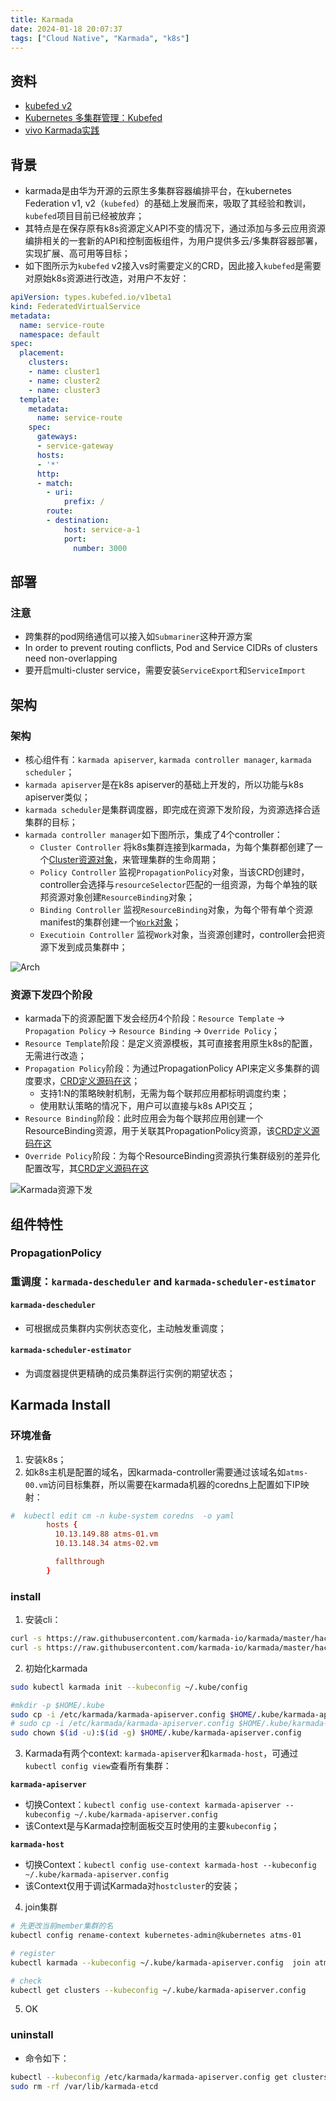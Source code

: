 ```yaml
---
title: Karmada
date: 2024-01-18 20:07:37
tags: ["Cloud Native", "Karmada", "k8s"]
---
```

## 资料
* [kubefed v2](https://cloud.tencent.com/developer/article/1804669)
* [Kubernetes 多集群管理：Kubefed](https://mp.weixin.qq.com/s?__biz=MzIzNTU1MjIxMQ==&amp;mid=2247483886&amp;idx=1&amp;sn=d397c17088a6a5c2516d7a77acb961e6&amp;chksm=e8e42d52df93a44416c4f250c581158e15d44ba17bc11f5abcd310d59bf9c9fe5fef5aa0e4b8&amp;scene=21#wechat_redirect)
* [vivo Karmada实践](https://www.cnblogs.com/vivotech/p/17684105.html)

## 背景
* karmada是由华为开源的云原生多集群容器编排平台，在kubernetes Federation v1, v2（`kubefed`）的基础上发展而来，吸取了其经验和教训，`kubefed`项目目前已经被放弃；
* 其特点是在保存原有k8s资源定义API不变的情况下，通过添加与多云应用资源编排相关的一套新的API和控制面板组件，为用户提供多云/多集群容器部署，实现扩展、高可用等目标；
* 如下图所示为`kubefed` v2接入vs时需要定义的CRD，因此接入`kubefed`是需要对原始k8s资源进行改造，对用户不友好：
```yaml
apiVersion: types.kubefed.io/v1beta1
kind: FederatedVirtualService
metadata:
  name: service-route
  namespace: default
spec:
  placement:
    clusters:
    - name: cluster1
    - name: cluster2
    - name: cluster3
  template:
    metadata:
      name: service-route
    spec:
      gateways:
      - service-gateway
      hosts:
      - '*'
      http:
      - match:
        - uri:
            prefix: /
        route:
        - destination:
            host: service-a-1
            port:
              number: 3000
```

<!--more-->

## 部署
### 注意
* 跨集群的pod网络通信可以接入如`Submariner`这种开源方案
* In order to prevent routing conflicts, Pod and Service CIDRs of clusters need non-overlapping
* 要开启multi-cluster service，需要安装`ServiceExport`和`ServiceImport`


## 架构
### 架构
* 核心组件有：`karmada apiserver`, `karmada controller manager`, `karmada scheduler`；
* `karmada apiserver`是在k8s apiserver的基础上开发的，所以功能与k8s apiserver类似；
* `karmada scheduler`是集群调度器，即完成在资源下发阶段，为资源选择合适集群的目标；
* `karmada controller manager`如下图所示，集成了4个controller：
    * `Cluster Controller` 将k8s集群连接到karmada，为每个集群都创建了一个[Cluster资源对象](https://github.com/karmada-io/api/blob/81a2cd59ba32a54fd45b02253e9d2d82e1be12cf/cluster/v1alpha1/types.go#L43)，来管理集群的生命周期；
    * `Policy Controller` 监视`PropagationPolicy`对象，当该CRD创建时，controller会选择与`resourceSelector`匹配的一组资源，为每个单独的联邦资源对象创建`ResourceBinding`对象；
    * `Binding Controller` 监视`ResourceBinding`对象，为每个带有单个资源manifest的集群创建一个[`Work`对象](https://github.com/karmada-io/api/blob/81a2cd59ba32a54fd45b02253e9d2d82e1be12cf/work/v1alpha1/work_types.go#L43)；
    * `Executioin Controller` 监视`Work`对象，当资源创建时，controller会把资源下发到成员集群中；

![Arch](arch.png)

### 资源下发四个阶段
* karmada下的资源配置下发会经历4个阶段：`Resource Template` -> `Propagation Policy` -> `Resource Binding` -> `Override Policy`；
* `Resource Template`阶段：是定义资源模板，其可直接套用原生k8s的配置，无需进行改造；
* `Propagation Policy`阶段：为通过PropagationPolicy API来定义多集群的调度要求，[CRD定义源码在这](https://github.com/karmada-io/api/blob/81a2cd59ba32a54fd45b02253e9d2d82e1be12cf/policy/v1alpha1/propagation_types.go#L49)；
    * 支持1:N的策略映射机制，无需为每个联邦应用都标明调度约束；
    * 使用默认策略的情况下，用户可以直接与k8s API交互；
* `Resource Binding`阶段：此时应用会为每个联邦应用创建一个ResourceBinding资源，用于关联其PropagationPolicy资源，该[CRD定义源码在这](https://github.com/karmada-io/api/blob/81a2cd59ba32a54fd45b02253e9d2d82e1be12cf/work/v1alpha2/binding_types.go#L58)
* `Override Policy`阶段：为每个ResourceBinding资源执行集群级别的差异化配置改写，其[CRD定义源码在这](https://github.com/karmada-io/api/blob/81a2cd59ba32a54fd45b02253e9d2d82e1be12cf/policy/v1alpha1/override_types.go#L49)

![Karmada资源下发](resource-apply.png)


## 组件特性
### PropagationPolicy

### 重调度：`karmada-descheduler` and `karmada-scheduler-estimator`
#### `karmada-descheduler`
* 可根据成员集群内实例状态变化，主动触发重调度；



#### `karmada-scheduler-estimator`
* 为调度器提供更精确的成员集群运行实例的期望状态；


## Karmada Install
### 环境准备
1. 安装k8s；
2. 如k8s主机是配置的域名，因karmada-controller需要通过该域名如`atms-00.vm`访问目标集群，所以需要在karmada机器的coredns上配置如下IP映射：
```conf
#  kubectl edit cm -n kube-system coredns  -o yaml
        hosts {
          10.13.149.88 atms-01.vm
          10.13.148.34 atms-02.vm

          fallthrough
        }
```

### install
1. 安装cli：
```bash
curl -s https://raw.githubusercontent.com/karmada-io/karmada/master/hack/install-cli.sh | sudo INSTALL_CLI_VERSION=1.8.1 bash
curl -s https://raw.githubusercontent.com/karmada-io/karmada/master/hack/install-cli.sh | sudo INSTALL_CLI_VERSION=1.8.1 bash -s kubectl-karmada
```

2. 初始化karmada
```bash
sudo kubectl karmada init --kubeconfig ~/.kube/config

#mkdir -p $HOME/.kube
sudo cp -i /etc/karmada/karmada-apiserver.config $HOME/.kube/karmada-apiserver.config
# sudo cp -i /etc/karmada/karmada-apiserver.config $HOME/.kube/karmada-apiserver.config
sudo chown $(id -u):$(id -g) $HOME/.kube/karmada-apiserver.config
```

3. Karmada有两个context: `karmada-apiserver`和`karmada-host`，可通过`kubectl config view`查看所有集群：

**`karmada-apiserver`**

* 切换Context：`kubectl config use-context karmada-apiserver --kubeconfig ~/.kube/karmada-apiserver.config`
* 该Context是与Karmada控制面板交互时使用的主要`kubeconfig`；

**`karmada-host`**

* 切换Context：`kubectl config use-context karmada-host --kubeconfig ~/.kube/karmada-apiserver.config`
* 该Context仅用于调试Karmada对`hostcluster`的安装；

4. join集群
```bash
# 先更改当前member集群的名
kubectl config rename-context kubernetes-admin@kubernetes atms-01

# register
kubectl karmada --kubeconfig ~/.kube/karmada-apiserver.config  join atms-01 --cluster-kubeconfig=$HOME/.kube/config

# check
kubectl get clusters --kubeconfig ~/.kube/karmada-apiserver.config
```
5. OK

### uninstall
* 命令如下：
```bash
kubectl --kubeconfig /etc/karmada/karmada-apiserver.config get clusters
sudo rm -rf /var/lib/karmada-etcd
```


